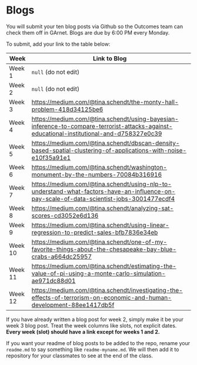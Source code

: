 # Blogs

You will submit your ten blog posts via Github so the Outcomes team can check them off in GArnet. Blogs are due by 6:00 PM every Monday.

To submit, add your link to the table below:

| Week          | Link to Blog 				 	|
| ------------- | ------------------------------|
| Week 1        | `null` (do not edit)			|
| Week 2        | `null` (do not edit)			|
| Week 3        |https://medium.com/@tina.schendt/the-monty-hall-problem-418d34125be6|
| Week 4        |https://medium.com/@tina.schendt/using-bayesian-inference-to-compare-terrorist-attacks-against-educational-institutional-and-d758327e0c39|
| Week 5        |https://medium.com/@tina.schendt/dbscan-density-based-spatial-clustering-of-applications-with-noise-e10f35a91e1|
| Week 6        |https://medium.com/@tina.schendt/washington-monument-by-the-numbers-70084b316916|
| Week 7        |https://medium.com/@tina.schendt/using-nlp-to-understand-what-factors-have-an-influence-on-pay-scale-of-data-scientist-jobs-3001477ecdf4|	
| Week 8        |https://medium.com/@tina.schendt/analyzing-sat-scores-cd3052e6d136|
| Week 9        |https://medium.com/@tina.schendt/using-linear-regression-to-predict-sales-bfb7836e34eb|
| Week 10       |https://medium.com/@tina.schendt/one-of-my-favorite-things-about-the-chesapeake-bay-blue-crabs-a664dc25957						|
| Week 11       | https://medium.com/@tina.schendt/estimating-the-value-of-pi-using-a-monte-carlo-simulation-ae971dc88d01			|
| Week 12       | https://medium.com/@tina.schendt/investigating-the-effects-of-terrorism-on-economic-and-human-development-88ee1417db5f						|

If you have already written a blog post for week 2, simply make it be your week 3 blog post. Treat the week columns like slots, not explicit dates. **Every week (slot) should have a link except for weeks 1 and 2.**

If you want your readme of blog posts to be added to the repo, rename your `readme.md` to say something like `readme-myname.md`. We will then add it to repository for your classmates to see at the end of the class.

